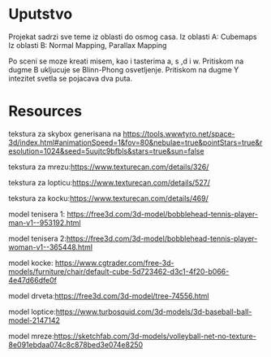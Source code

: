 
# Uputstvo

Projekat sadrzi sve teme iz oblasti do osmog casa.
Iz oblasti A: Cubemaps
Iz oblasti B: Normal Mapping, Parallax Mapping

Po sceni se moze kreati  misem, kao i tasterima a, s ,d i w.
Pritiskom na dugme B ukljucuje se Blinn-Phong osvetljenje.
Pritiskom na dugme Y intezitet svetla se pojacava dva puta.



# Resources

tekstura za skybox generisana na https://tools.wwwtyro.net/space-3d/index.html#animationSpeed=1&fov=80&nebulae=true&pointStars=true&resolution=1024&seed=5uujtc9bfbls&stars=true&sun=false

tekstura za mrezu:https://www.texturecan.com/details/326/

tekstura za lopticu:https://www.texturecan.com/details/527/

tekstura za kocku:https://www.texturecan.com/details/469/


model tenisera 1: https://free3d.com/3d-model/bobblehead-tennis-player-man-v1--953192.html

model tenisera 2:https://free3d.com/3d-model/bobblehead-tennis-player-woman-v1--365448.html

model kocke: https://www.cgtrader.com/free-3d-models/furniture/chair/default-cube-5d723462-d3c1-4f20-b066-4e47d66dfe0f

model drveta:https://free3d.com/3d-model/tree-74556.html

model loptice:https://www.turbosquid.com/3d-models/3d-baseball-ball-model-2147142

model mreze:https://sketchfab.com/3d-models/volleyball-net-no-texture-8e091ebdaa074c8c878bed3e074e8250




